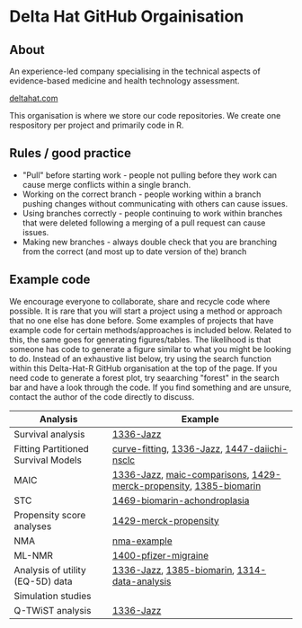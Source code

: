 # Delta Hat GitHub Orgainisation

## About 

An experience-led company specialising in the technical aspects of evidence-based medicine and health technology assessment. 

[deltahat.com](www.deltahat.com)

This organisation is where we store our code repositories. We create one respository per project and primarily code in R. 

## Rules / good practice 

- "Pull" before starting work - people not pulling before they work can cause merge conflicts within a single branch.
- Working on the correct branch - people  working within a branch pushing changes without communicating with others can cause issues.
- Using branches correctly - people continuing to work within branches that were deleted following a merging of a pull request can cause issues.
- Making new branches - always double check that you are branching from the correct (and most up to date version of the) branch

## Example code

We encourage everyone to collaborate, share and recycle code where possible. It is rare that you will start a project using a method or approach that no one else has done before. Some examples of projects that have example code for certain methods/approaches is included below. Related to this, the same goes for generating figures/tables. The likelihood is that someone has code to generate a figure similar to what you might be looking to do. Instead of an exhaustive list below, try using the search function within this Delta-Hat-R GitHub organisation at the top of the page. If you need code to generate a forest plot, try seaarching "forest" in the search bar and have a look through the code. If you find something and are unsure, contact the author of the code directly to discuss.

| **Analysis**                                  | **Example**                                                                                                                                                                                                                     |
|-----------------------------------------------|---------------------------------------------------------------------------------------------------------------------------------------------------------------------------------------------------------------------------------|
| Survival analysis                             | [1336-Jazz](https://github.com/Delta-Hat-R/1336-Jazz)                                                                                                                                                                          |
| Fitting Partitioned Survival Models           | [curve-fitting](https://github.com/Delta-Hat-R/curve-fitting), [1336-Jazz](https://github.com/Delta-Hat-R/1336-Jazz), [1447-daiichi-nsclc](https://github.com/Delta-Hat-R/1447-daiichi-nsclc)                                   |
| MAIC                                          | [1336-Jazz](https://github.com/Delta-Hat-R/1336-Jazz), [maic-comparisons](https://github.com/Delta-Hat-R/maic-comparisons), [1429-merck-propensity](https://github.com/Delta-Hat-R/1429-merck-propensity), [1385-biomarin](https://github.com/Delta-Hat-R/1385-biomarin) |
| STC                                           | [1469-biomarin-achondroplasia](https://github.com/Delta-Hat-R/1469-biomarin-achondroplasia)                                                                                                                                     |
| Propensity score analyses                     | [1429-merck-propensity](https://github.com/Delta-Hat-R/1429-merck-propensity)                                                                                                                                                  |
| NMA                                           | [nma-example](https://github.com/Delta-Hat-R/nma-example)                                                                                                                                                                      |
| ML-NMR                                        | [1400-pfizer-migraine](https://github.com/Delta-Hat-R/1400-pfizer-migraine)                                                                                                                                                    |
| Analysis of utility (EQ-5D) data              | [1336-Jazz](https://github.com/Delta-Hat-R/1336-Jazz), [1385-biomarin](https://github.com/Delta-Hat-R/1385-biomarin), [1314-data-analysis](https://github.com/Delta-Hat-R/1314-data-analysis)                                   |
| Simulation studies                            |                                                                                                                                                                                                                                 |
| Q-TWiST analysis                              | [1336-Jazz](https://github.com/Delta-Hat-R/1336-Jazz)                                                                                                                                                                          |
  
<!--

**Here are some ideas to get you started:**

🙋‍♀️ A short introduction - what is your organization all about?
🌈 Contribution guidelines - how can the community get involved?
👩‍💻 Useful resources - where can the community find your docs? Is there anything else the community should know?
🍿 Fun facts - what does your team eat for breakfast?
🧙 Remember, you can do mighty things with the power of [Markdown](https://docs.github.com/github/writing-on-github/getting-started-with-writing-and-formatting-on-github/basic-writing-and-formatting-syntax)
-->
